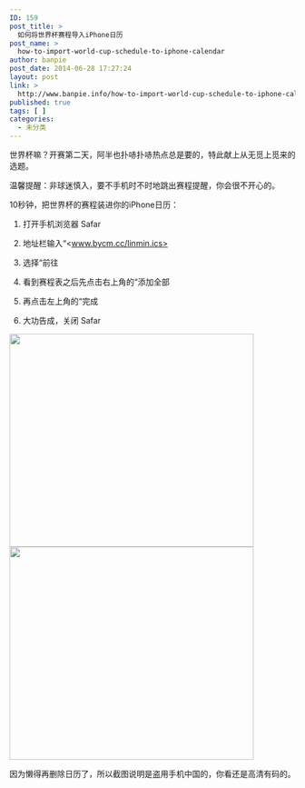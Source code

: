 ```yaml
---
ID: 159
post_title: >
  如何将世界杯赛程导入iPhone日历
post_name: >
  how-to-import-world-cup-schedule-to-iphone-calendar
author: banpie
post_date: 2014-06-28 17:27:24
layout: post
link: >
  http://www.banpie.info/how-to-import-world-cup-schedule-to-iphone-calendar/
published: true
tags: [ ]
categories:
  - 未分类
---
```

世界杯嘛？开赛第二天，阿半也扑哧扑哧热点总是要的，特此献上从无觅上觅来的选题。

温馨提醒：非球迷慎入，要不手机时不时地跳出赛程提醒，你会很不开心的。

10秒钟，把世界杯的赛程装进你的iPhone日历：

1.  打开手机浏览器 Safar

2.  地址栏输入“<www.bycm.cc/linmin.ics>

3.  选择“前往

4.  看到赛程表之后先点击右上角的“添加全部

5.  再点击左上角的“完成

6.  大功告成，关闭 Safar

<img class="alignnone size-full wp-image-677" src="http://www.banpie.info/wp-content/uploads/2018/11/0-7.jpg" width="430" height="375" alt="" />

<img class="alignnone size-full wp-image-678" src="http://www.banpie.info/wp-content/uploads/2018/11/0-8.jpg" width="430" height="375" alt="" />

因为懒得再删除日历了，所以截图说明是盗用手机中国的，你看还是高清有码的。
